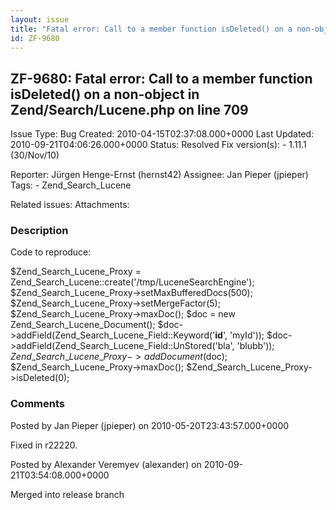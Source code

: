 ```yaml
---
layout: issue
title: "Fatal error: Call to a member function isDeleted() on a non-object in Zend/Search/Lucene.php on line 709"
id: ZF-9680
---
```


ZF-9680: Fatal error: Call to a member function isDeleted() on a non-object in Zend/Search/Lucene.php on line 709
-----------------------------------------------------------------------------------------------------------------

 Issue Type: Bug Created: 2010-04-15T02:37:08.000+0000 Last Updated: 2010-09-21T04:06:26.000+0000 Status: Resolved Fix version(s): - 1.11.1 (30/Nov/10)
 
 Reporter:  Jürgen Henge-Ernst (hernst42)  Assignee:  Jan Pieper (jpieper)  Tags: - Zend\_Search\_Lucene
 
 Related issues: 
 Attachments: 
### Description

Code to reproduce:

$Zend\_Search\_Lucene\_Proxy = Zend\_Search\_Lucene::create('/tmp/LuceneSearchEngine'); $Zend\_Search\_Lucene\_Proxy->setMaxBufferedDocs(500); $Zend\_Search\_Lucene\_Proxy->setMergeFactor(5); $Zend\_Search\_Lucene\_Proxy->maxDoc(); $doc = new Zend\_Search\_Lucene\_Document(); $doc->addField(Zend\_Search\_Lucene\_Field::Keyword('**id**', 'myId')); $doc->addField(Zend\_Search\_Lucene\_Field::UnStored('bla', 'blubb')); $Zend\_Search\_Lucene\_Proxy->addDocument($doc); $Zend\_Search\_Lucene\_Proxy->maxDoc(); $Zend\_Search\_Lucene\_Proxy->isDeleted(0);

 

 

### Comments

Posted by Jan Pieper (jpieper) on 2010-05-20T23:43:57.000+0000

Fixed in r22220.

 

 

Posted by Alexander Veremyev (alexander) on 2010-09-21T03:54:08.000+0000

Merged into release branch

 

 